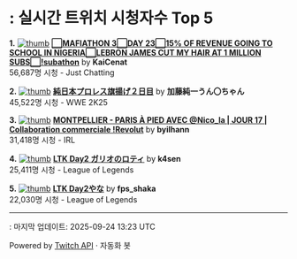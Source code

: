 # : 실시간 트위치 시청자수 Top 5

**1.** [![thumb](https://static-cdn.jtvnw.net/previews-ttv/live_user_kaicenat-320x180.jpg)](https://twitch.tv/KaiCenat)
**[⬜MAFIATHON 3⬜DAY 23⬜15% OF REVENUE GOING TO SCHOOL IN NIGERIA⬜LEBRON JAMES CUT MY HAIR AT 1 MILLION SUBS⬜!subathon](https://twitch.tv/KaiCenat)** by **KaiCenat**<br>56,687명 시청  - Just Chatting

**2.** [![thumb](https://static-cdn.jtvnw.net/previews-ttv/live_user_kato_junichi0817-320x180.jpg)](https://twitch.tv/加藤純一うん〇ちゃん)
**[純日本プロレス旗揚げ２日目](https://twitch.tv/加藤純一うん〇ちゃん)** by **加藤純一うん〇ちゃん**<br>45,522명 시청  - WWE 2K25

**3.** [![thumb](https://static-cdn.jtvnw.net/previews-ttv/live_user_byilhann-320x180.jpg)](https://twitch.tv/byilhann)
**[MONTPELLIER - PARIS À PIED AVEC @Nico_la | JOUR 17 | Collaboration commerciale !Revolut](https://twitch.tv/byilhann)** by **byilhann**<br>31,418명 시청  - IRL

**4.** [![thumb](https://static-cdn.jtvnw.net/previews-ttv/live_user_k4sen-320x180.jpg)](https://twitch.tv/k4sen)
**[LTK Day2 ガリオのロティ](https://twitch.tv/k4sen)** by **k4sen**<br>25,411명 시청  - League of Legends

**5.** [![thumb](https://static-cdn.jtvnw.net/previews-ttv/live_user_fps_shaka-320x180.jpg)](https://twitch.tv/fps_shaka)
**[LTK Day2やな](https://twitch.tv/fps_shaka)** by **fps_shaka**<br>22,030명 시청  - League of Legends


---
: 마지막 업데이트: 2025-09-24 13:23 UTC

Powered by [Twitch API](https://dev.twitch.tv/docs/api/reference) · 자동화 봇